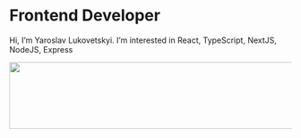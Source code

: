 <h1>Frontend Developer </h1>

Hi, I’m Yaroslav Lukovetskyi. I’m interested in React, TypeScript, NextJS, NodeJS, Express



<a href="https://www.gitanimals.org/en_US?utm_medium=image&utm_source=Yaroslav0102030405&utm_content=line">
  <img
    src="https://render.gitanimals.org/lines/Yaroslav0102030405"
    width="600"
    height="120"
  />
</a>
  
  
